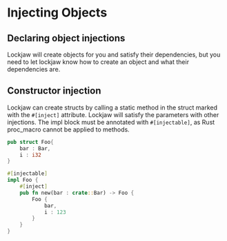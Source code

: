 # Injecting Objects

## Declaring object injections

Lockjaw will create objects for you and satisfy their dependencies, but you need to let lockjaw know
how to create an object and what their dependencies are.

## Constructor injection

Lockjaw can create structs by calling a static method in the struct marked with the `#[inject]`
attribute. Lockjaw will satisfy the parameters with other injections. The impl block must be
annotated with `#[injectable]`, as Rust proc_macro cannot be applied to methods.

```rust
pub struct Foo{
    bar : Bar,
    i : i32
}

#[injectable]
impl Foo {
    #[inject]
    pub fn new(bar : crate::Bar) -> Foo {
        Foo {
            bar,
            i : 123
        }
    } 
}
```
